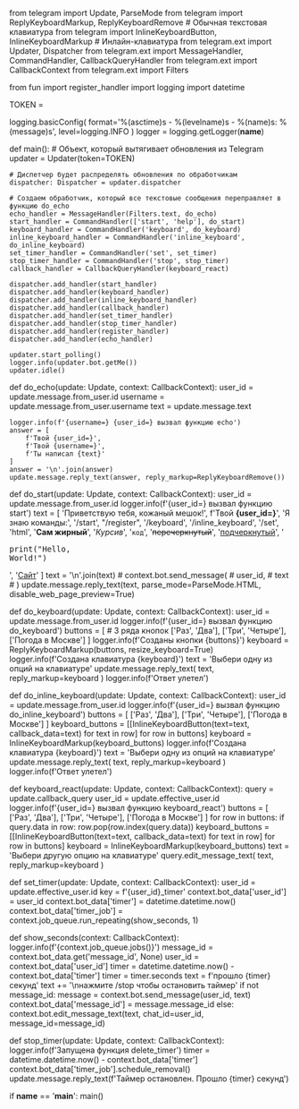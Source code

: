 from telegram import Update, ParseMode
from telegram import ReplyKeyboardMarkup, ReplyKeyboardRemove  # Обычная текстовая клавиатура
from telegram import InlineKeyboardButton, InlineKeyboardMarkup  # Инлайн-клавиатура
from telegram.ext import Updater, Dispatcher
from telegram.ext import MessageHandler, CommandHandler, CallbackQueryHandler
from telegram.ext import CallbackContext
from telegram.ext import Filters

from fun import register_handler
import logging
import datetime

TOKEN = 

logging.basicConfig(
    format='%(asctime)s - %(levelname)s - %(name)s: %(message)s',
    level=logging.INFO
)
logger = logging.getLogger(__name__)


def main():
    # Объект, который вытягивает обновления из Telegram
    updater = Updater(token=TOKEN)

    # Диспетчер будет распределять обновления по обработчикам
    dispatcher: Dispatcher = updater.dispatcher

    # Создаем обработчик, который все текстовые сообщения переправляет в функцию do_echo
    echo_handler = MessageHandler(Filters.text, do_echo)
    start_handler = CommandHandler(['start', 'help'], do_start)
    keyboard_handler = CommandHandler('keyboard', do_keyboard)
    inline_keyboard_handler = CommandHandler('inline_keyboard', do_inline_keyboard)
    set_timer_handler = CommandHandler('set', set_timer)
    stop_timer_handler = CommandHandler('stop', stop_timer)
    callback_handler = CallbackQueryHandler(keyboard_react)

    dispatcher.add_handler(start_handler)
    dispatcher.add_handler(keyboard_handler)
    dispatcher.add_handler(inline_keyboard_handler)
    dispatcher.add_handler(callback_handler)
    dispatcher.add_handler(set_timer_handler)
    dispatcher.add_handler(stop_timer_handler)
    dispatcher.add_handler(register_handler)
    dispatcher.add_handler(echo_handler)

    updater.start_polling()
    logger.info(updater.bot.getMe())
    updater.idle()

def do_echo(update: Update, context: CallbackContext):
    user_id = update.message.from_user.id
    username = update.message.from_user.username
    text = update.message.text

    logger.info(f'{username=} {user_id=} вызвал функцию echo')
    answer = [
        f'Твой {user_id=}',
        f'Твой {username=}',
        f'Ты написал {text}'
    ]
    answer = '\n'.join(answer)
    update.message.reply_text(answer, reply_markup=ReplyKeyboardRemove())


def do_start(update: Update, context: CallbackContext):
    user_id = update.message.from_user.id
    logger.info(f'{user_id=} вызвал функцию start')
    text = [
        'Приветствую тебя, кожаный мешок!',
        f'Твой <b>{user_id=}</b>',
        'Я знаю команды:',
        '/start',
        "/register",
        '/keyboard',
        '/inline_keyboard',
        '/set',
        'html',
        '<b>Сам жирный</b>',
        '<i>Курсив</i>',
        '<code>код</code>',
        '<s>перечеркнутый</s>',
        '<u>подчеркнутый</u>',
        '<pre language="python">print("Hello, World!")</pre>',
        '<a href="https://technodzen.com/nauka/'
        'sozdan-magnitnyy-gel-zazhivlyayuschiy-rany-u-diabetikov-v-tri-raza-bystree?'
        'utm_source=yxnews&utm_medium=desktop">Сайт</a>'
    ]
    text = '\n'.join(text)
    # context.bot.send_message(
    #     user_id,
    #     text
    # )
    update.message.reply_text(text, parse_mode=ParseMode.HTML, disable_web_page_preview=True)


def do_keyboard(update: Update, context: CallbackContext):
    user_id = update.message.from_user.id
    logger.info(f'{user_id=} вызвал функцию do_keyboard')
    buttons = [  # 3 ряда кнопок
        ['Раз', 'Два'],
        ['Три', 'Четыре'],
        ['Погода в Москве']
    ]
    logger.info(f'Созданы кнопки {buttons}')
    keyboard = ReplyKeyboardMarkup(buttons, resize_keyboard=True)
    logger.info(f'Создана клавиатура {keyboard}')
    text = 'Выбери одну из опций на клавиатуре'
    update.message.reply_text(
        text,
        reply_markup=keyboard
    )
    logger.info(f'Ответ улетел')


def do_inline_keyboard(update: Update, context: CallbackContext):
    user_id = update.message.from_user.id
    logger.info(f'{user_id=} вызвал функцию do_inline_keyboard')
    buttons = [
        ['Раз', 'Два'],
        ['Три', 'Четыре'],
        ['Погода в Москве']
    ]
    keyboard_buttons = [[InlineKeyboardButton(text=text, callback_data=text) for text in row] for row in buttons]
    keyboard = InlineKeyboardMarkup(keyboard_buttons)
    logger.info(f'Создана клавиатура {keyboard}')
    text = 'Выбери одну из опций на клавиатуре'
    update.message.reply_text(
        text,
        reply_markup=keyboard
    )
    logger.info(f'Ответ улетел')


def keyboard_react(update: Update, context: CallbackContext):
    query = update.callback_query
    user_id = update.effective_user.id
    logger.info(f'{user_id=} вызвал функцию keyboard_react')
    buttons = [
        ['Раз', 'Два'],
        ['Три', 'Четыре'],
        ['Погода в Москве']
    ]
    for row in buttons:
        if query.data in row:
            row.pop(row.index(query.data))
    keyboard_buttons = [[InlineKeyboardButton(text=text, callback_data=text) for text in row] for row in buttons]
    keyboard = InlineKeyboardMarkup(keyboard_buttons)
    text = 'Выбери другую опцию на клавиатуре'
    query.edit_message_text(
        text,
        reply_markup=keyboard
    )



def set_timer(update: Update, context: CallbackContext):
    user_id = update.effective_user.id
    key = f'{user_id}_timer'
    context.bot_data['user_id'] = user_id
    context.bot_data['timer'] = datetime.datetime.now()
    context.bot_data['timer_job'] = context.job_queue.run_repeating(show_seconds, 1)


def show_seconds(context: CallbackContext):
    logger.info(f'{context.job_queue.jobs()}')
    message_id = context.bot_data.get('message_id', None)
    user_id = context.bot_data['user_id']
    timer = datetime.datetime.now() - context.bot_data['timer']
    timer = timer.seconds
    text = f'прошло {timer} секунд'
    text += '\nнажмите /stop чтобы остановить таймер'
    if not message_id:
        message = context.bot.send_message(user_id, text)
        context.bot_data['message_id'] = message.message_id
    else:
        context.bot.edit_message_text(text, chat_id=user_id, message_id=message_id)


def stop_timer(update: Update, context: CallbackContext):
    logger.info(f'Запущена функция delete_timer')
    timer = datetime.datetime.now() - context.bot_data['timer']
    context.bot_data['timer_job'].schedule_removal()
    update.message.reply_text(f'Таймер остановлен. Прошло {timer} секунд')


if __name__ == '__main__':
    main()


